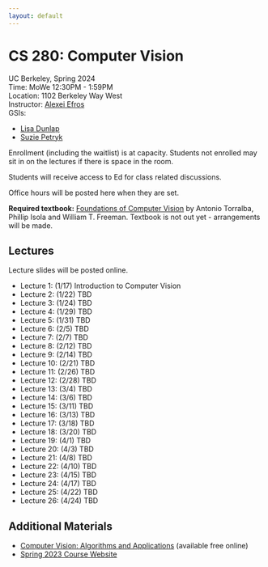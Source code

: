 ```yaml
---
layout: default
---
```


# CS 280: Computer Vision

UC Berkeley, Spring 2024  
Time: MoWe 12:30PM - 1:59PM  
Location: 1102 Berkeley Way West  
Instructor: [Alexei Efros](https://people.eecs.berkeley.edu/~efros)  
GSIs:
- [Lisa Dunlap](https://www.lisabdunlap.com/)
- [Suzie Petryk](https://suziepetryk.com/)



Enrollment (including the waitlist) is at capacity. Students not enrolled may sit in on the lectures if there is space in the room.

Students will receive access to Ed for class related discussions.

Office hours will be posted here when they are set.

**Required textbook:** [Foundations of Computer Vision](https://mitpress.mit.edu/9780262048972/foundations-of-computer-vision/) by Antonio Torralba, Phillip Isola and William T. Freeman. Textbook is not out yet - arrangements will be made.


## Lectures

Lecture slides will be posted online.

* Lecture 1: (1/17) Introduction to Computer Vision
* Lecture 2: (1/22) TBD
* Lecture 3: (1/24) TBD
* Lecture 4: (1/29) TBD
* Lecture 5: (1/31) TBD
* Lecture 6: (2/5) TBD
* Lecture 7: (2/7) TBD
* Lecture 8: (2/12) TBD
* Lecture 9: (2/14) TBD
* Lecture 10: (2/21) TBD
* Lecture 11: (2/26) TBD
* Lecture 12: (2/28) TBD
* Lecture 13: (3/4) TBD
* Lecture 14: (3/6) TBD
* Lecture 15: (3/11) TBD
* Lecture 16: (3/13) TBD
* Lecture 17: (3/18) TBD
* Lecture 18: (3/20) TBD
* Lecture 19: (4/1) TBD
* Lecture 20: (4/3) TBD
* Lecture 21: (4/8) TBD
* Lecture 22: (4/10) TBD
* Lecture 23: (4/15) TBD
* Lecture 24: (4/17) TBD
* Lecture 25: (4/22) TBD
* Lecture 26: (4/24) TBD


## Additional Materials

* [Computer Vision: Algorithms and Applications](http://szeliski.org/Book/) (available free online)
* [Spring 2023 Course Website](https://cs280-berkeley.github.io/sp23)

